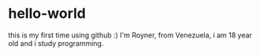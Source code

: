 # hello-world
this is my first time using github :)
I'm Royner, from Venezuela, i am 18 year old and i study programming.
